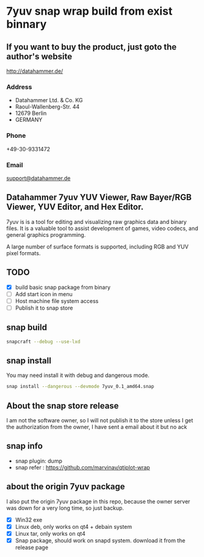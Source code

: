 # 7yuv snap wrap build from exist binnary
## If you want to buy the product, just goto the author's website
http://datahammer.de/
### Address
- Datahammer Ltd. & Co. KG
- Raoul-Wallenberg-Str. 44
- 12679 Berlin
- GERMANY

### Phone
+49-30-9331472
### Email
support@datahammer.de
## Datahammer 7yuv YUV Viewer, Raw Bayer/RGB Viewer, YUV Editor, and Hex Editor.

7yuv is is a tool for editing and visualizing raw graphics data and binary files. It is a valuable tool to assist development of games, video codecs, and general graphics programming.

A large number of surface formats is supported, including RGB and YUV pixel formats.

## TODO
- [x]  build basic snap package from binary
- [ ] Add start icon in menu
- [ ] Host machine file system access
- [ ] Publish it to snap store
## snap build
```bash
snapcraft --debug --use-lxd
```
## snap install
You may need install it with debug and dangerous mode.
```bash
snap install --dangerous --devmode 7yuv_0.1_amd64.snap
```
## About the snap store release
I am not the software owner, so I will not publish it to the store unless I get the authorization from the owner, I have sent a email about it but no ack

## snap info
- snap plugin: dump
- snap refer : https://github.com/marvinav/qtiplot-wrap
## about the origin 7yuv package
I also put the origin 7yuv package in this repo, because the owner server was down for a very long time, so just backup.
- [x] Win32 exe
- [x] Linux deb, only works on qt4 + debain system
- [x] Linux tar, only works on qt4
- [x] Snap package, should work on snapd system. download it from the release page
